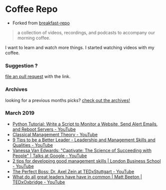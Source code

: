 # Coffee Repo #

* Forked from [breakfast-repo](https://github.com/ashleygwilliams/breakfast-repo)

> a collection of videos, recordings, and podcasts to accompany our morning coffee.

I want to learn and watch more things. I started watching videos with my coffee.

### Suggestion ?

[file an pull request](https://github.com/christopher-burke/coffee-repo/pulls) with the link.

### Archives

looking for a previous months picks? [check out the archives!](https://github.com/christopher-burke/coffee-repo/tree/coffee-repo/archives/)

### March 2019

* [Python Tutorial: Write a Script to Monitor a Website, Send Alert Emails, and Reboot Servers - YouTube](https://youtu.be/yqm6MBt-yfY)
* [Classical Management Theory - YouTube](https://youtu.be/d1jOwD-CTLI)
* [9 Tips to be a Better Leader - Leadership and Management Skills and Qualities - YouTube](https://youtu.be/B0w-ASaOb94)
* [Vanessa Van Edwards: "Captivate: The Science of Succeeding with People" | Talks at Google - YouTube](https://youtu.be/0MtsXbTJdt8)
* [2 tips for developing good management skills | London Business School - YouTube](https://youtu.be/lLcgCEbsT08)
* [The Perfect Boss: Dr. Axel Zein at TEDxStuttgart - YouTube](https://youtu.be/jFG7jqJXbno)
* [What do all great leaders have have in common | Matt Beeton | TEDxOxbridge - YouTube](https://youtu.be/KgmKNKM0i1g)
